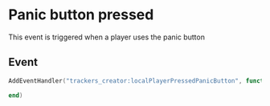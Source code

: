 # Panic button pressed

This event is triggered when a player uses the panic button

## Event

```lua
AddEventHandler("trackers_creator:localPlayerPressedPanicButton", function()

end)
```
